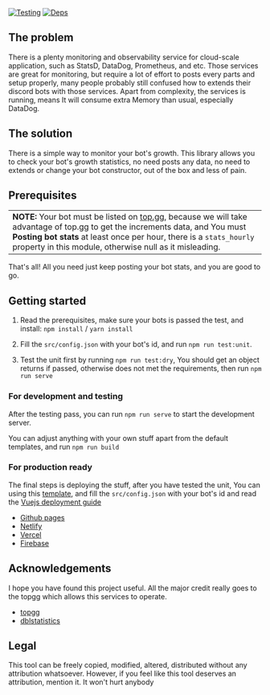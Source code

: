  [![Testing](https://github.com/sinkaroid/disgrow-visualization/workflows/Testing/badge.svg)](https://github.com/sinkaroid/disgrow/actions/workflows/disgrow.yml) [![Deps](https://img.shields.io/npm/v/disgrow?label=disgrow&logo=npm&logoColor=white&color=blue)](https://github.com/sinkaroid/disgrow/actions/workflows/disgrow.yml)

## The problem
There is a plenty monitoring and observability service for cloud-scale application, such as StatsD, DataDog, Prometheus, and etc. Those services are great for monitoring, but require a lot of effort to posts every parts and setup properly, many people probably still confused how to extends their discord bots with those services. Apart from complexity, the services is running, means It will consume extra Memory than usual, especially DataDog.

## The solution
There is a simple way to monitor your bot's growth. This library allows you to check your bot's growth statistics, no need posts any data, no need to extends or change your bot constructor, out of the box and less of pain.  

## Prerequisites
<table>
	<td><b>NOTE:</b> Your bot must be listed on <a href="https://top.gg">top.gg</a>, because we will take advantage of top.gg to get the increments data, and You must <strong>Posting bot stats</strong> at least once per hour, there is a <code>stats_hourly</code> property in this module, otherwise null as it misleading.</td>
</table>
That's all! All you need just keep posting your bot stats, and you are good to go.

## Getting started
1. Read the prerequisites, make sure your bots is passed the test, and install: `npm install` / `yarn install`

2. Fill the `src/config.json` with your bot's id, and run `npm run test:unit`.

3. Test the unit first by running `npm run test:dry`, You should get an object returns if passed, otherwise does not met the requirements, then run `npm run serve`

### For development and testing
After the testing pass, you can run `npm run serve` to start the development server.  

You can adjust anything with your own stuff apart from the default templates, and run `npm run build`

### For production ready
The final steps is deploying the stuff, after you have tested the unit, You can using this [template](https://github.com/sinkaroid/disgrow-visualization/generate), and fill the `src/config.json` with your bot's id and read the [Vuejs deployment guide](https://cli.vuejs.org/guide/deployment.html)

- [Github pages](https://cli.vuejs.org/guide/deployment.html#github-pages)
- [Netlify](https://cli.vuejs.org/guide/deployment.html#netlify)
- [Vercel](https://cli.vuejs.org/guide/deployment.html#vercel)
- [Firebase](https://cli.vuejs.org/guide/deployment.html#firebase)

## Acknowledgements

I hope you have found this project useful. All the major credit really goes to the topgg which allows this services to operate.

- [topgg](https://top.gg)
- [dblstatistics](dblstatistics.com)

## Legal
This tool can be freely copied, modified, altered, distributed without any attribution whatsoever. However, if you feel
like this tool deserves an attribution, mention it. It won't hurt anybody